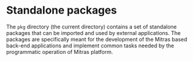 # Standalone packages

The `pkg` directory (the current directory) contains a set of standalone packages that can be imported and used by external applications. The packages are specifically meant for the development of the Mitras based back-end applications and implement common tasks needed by the programmatic operation of Mitras platform.
